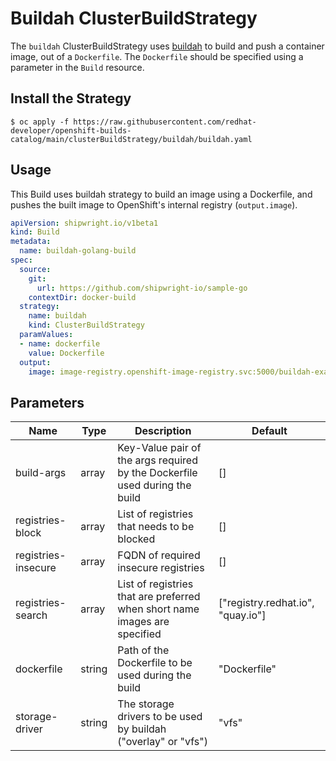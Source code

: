 # Buildah ClusterBuildStrategy
The `buildah` ClusterBuildStrategy uses [buildah](https://github.com/containers/buildah) to build and push a container image, out of a `Dockerfile`. The `Dockerfile` should be specified using a parameter in the `Build` resource.

## Install the Strategy

```
$ oc apply -f https://raw.githubusercontent.com/redhat-developer/openshift-builds-catalog/main/clusterBuildStrategy/buildah/buildah.yaml
```

## Usage
This Build uses buildah strategy to build an image using a Dockerfile, and pushes the built image to OpenShift's internal registry (`output.image`).

```yaml
apiVersion: shipwright.io/v1beta1
kind: Build
metadata:
  name: buildah-golang-build
spec:
  source:
    git: 
      url: https://github.com/shipwright-io/sample-go
    contextDir: docker-build
  strategy:
    name: buildah
    kind: ClusterBuildStrategy
  paramValues:
  - name: dockerfile
    value: Dockerfile
  output:
    image: image-registry.openshift-image-registry.svc:5000/buildah-example/sample-go-app
```

## Parameters

| Name | Type | Description | Default |
| ---- | ---- | ----------- | ------- |
| build-args | array | Key-Value pair of the args required by the Dockerfile used during the build | [] |
| registries-block | array | List of registries that needs to be blocked | [] |
| registries-insecure | array | FQDN of required insecure registries | [] |
| registries-search | array | List of registries that are preferred when short name images are specified | ["registry.redhat.io", "quay.io"] |
| dockerfile | string | Path of the Dockerfile to be used during the build | "Dockerfile" |
| storage-driver | string | The storage drivers to be used by buildah ("overlay" or "vfs") | "vfs" |
